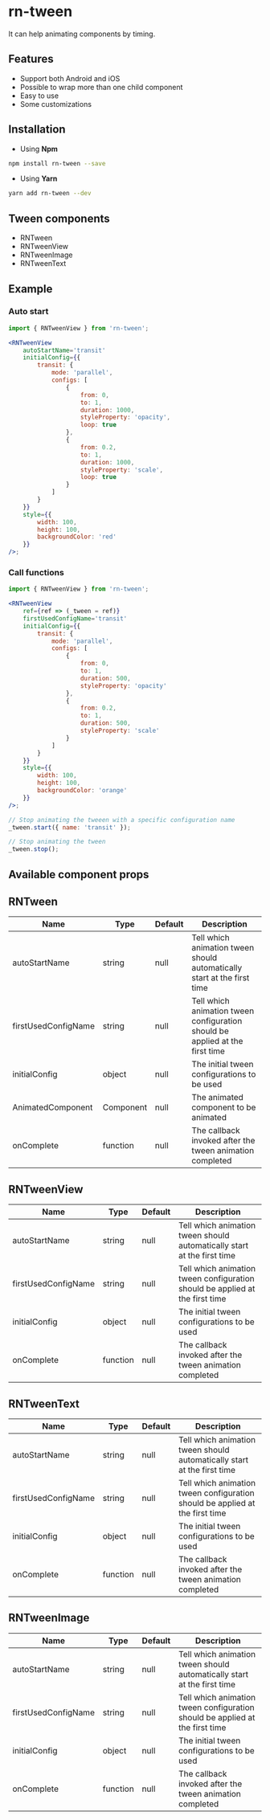# **rn-tween**

It can help animating components by timing.

## Features

-   Support both Android and iOS
-   Possible to wrap more than one child component
-   Easy to use
-   Some customizations

## Installation

-   Using **Npm**

```bash
npm install rn-tween --save
```

-   Using **Yarn**

```bash
yarn add rn-tween --dev
```

## Tween components

- RNTween
- RNTweenView
- RNTweenImage
- RNTweenText

## Example

### Auto start

```jsx
import { RNTweenView } from 'rn-tween';

<RNTweenView
	autoStartName='transit'
	initialConfig={{
		transit: {
			mode: 'parallel',
			configs: [
				{
					from: 0,
					to: 1,
					duration: 1000,
					styleProperty: 'opacity',
					loop: true
				},
				{
					from: 0.2,
					to: 1,
					duration: 1000,
					styleProperty: 'scale',
					loop: true
				}
			]
		}
	}}
	style={{
		width: 100,
		height: 100,
		backgroundColor: 'red'
	}}
/>;
```

### Call functions

```jsx
import { RNTweenView } from 'rn-tween';

<RNTweenView
	ref={ref => (_tween = ref)}
	firstUsedConfigName='transit'
	initialConfig={{
		transit: {
			mode: 'parallel',
			configs: [
				{
					from: 0,
					to: 1,
					duration: 500,
					styleProperty: 'opacity'
				},
				{
					from: 0.2,
					to: 1,
					duration: 500,
					styleProperty: 'scale'
				}
			]
		}
	}}
	style={{
		width: 100,
		height: 100,
		backgroundColor: 'orange'
	}}
/>;

// Stop animating the tweeen with a specific configuration name
_tween.start({ name: 'transit' });

// Stop animating the tween
_tween.stop();
```

## Available component props

## RNTween

| Name                | Type      | Default | Description                                                                  |
|---------------------|-----------|---------|------------------------------------------------------------------------------|
| autoStartName       | string    | null    | Tell which animation tween should automatically start at the first time      |
| firstUsedConfigName | string    | null    | Tell which animation tween configuration should be applied at the first time |
| initialConfig       | object    | null    | The initial tween configurations to be used                                  |
| AnimatedComponent   | Component | null    | The animated component to be animated                                        |
| onComplete          | function  | null    | The callback invoked after the tween animation completed                     |

## RNTweenView

| Name                | Type      | Default | Description                                                                  |
|---------------------|-----------|---------|------------------------------------------------------------------------------|
| autoStartName       | string    | null    | Tell which animation tween should automatically start at the first time      |
| firstUsedConfigName | string    | null    | Tell which animation tween configuration should be applied at the first time |
| initialConfig       | object    | null    | The initial tween configurations to be used                                  |
| onComplete          | function  | null    | The callback invoked after the tween animation completed                     |

## RNTweenText

| Name                | Type      | Default | Description                                                                  |
|---------------------|-----------|---------|------------------------------------------------------------------------------|
| autoStartName       | string    | null    | Tell which animation tween should automatically start at the first time      |
| firstUsedConfigName | string    | null    | Tell which animation tween configuration should be applied at the first time |
| initialConfig       | object    | null    | The initial tween configurations to be used                                  |
| onComplete          | function  | null    | The callback invoked after the tween animation completed                     |

## RNTweenImage

| Name                | Type      | Default | Description                                                                  |
|---------------------|-----------|---------|------------------------------------------------------------------------------|
| autoStartName       | string    | null    | Tell which animation tween should automatically start at the first time      |
| firstUsedConfigName | string    | null    | Tell which animation tween configuration should be applied at the first time |
| initialConfig       | object    | null    | The initial tween configurations to be used                                  |
| onComplete          | function  | null    | The callback invoked after the tween animation completed                     |
